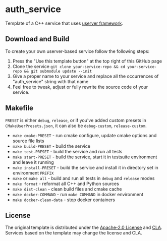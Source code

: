 # auth_service

Template of a C++ service that uses [userver framework](https://github.com/userver-framework/userver).


## Download and Build

To create your own userver-based service follow the following steps:

1. Press the "Use this template button" at the top right of this GitHub page
2. Clone the service `git clone your-service-repo && cd your-service-repo && git submodule update --init`
3. Give a proper name to your service and replace all the occurrences of "auth_service" string with that name
4. Feel free to tweak, adjust or fully rewrite the source code of your service.


## Makefile

`PRESET` is either `debug`, `release`, or if you've added custom presets in `CMakeUserPresets.json`, it
can also be `debug-custom`, `release-custom`.

* `make cmake-PRESET` - run cmake configure, update cmake options and source file lists
* `make build-PRESET` - build the service
* `make test-PRESET` - build the service and run all tests
* `make start-PRESET` - build the service, start it in testsuite environment and leave it running
* `make install-PRESET` - build the service and install it in directory set in environment `PREFIX`
* `make` or `make all` - build and run all tests in `debug` and `release` modes
* `make format` - reformat all C++ and Python sources
* `make dist-clean` - clean build files and cmake cache
* `make docker-COMMAND` - run `make COMMAND` in docker environment
* `make docker-clean-data` - stop docker containers


## License

The original template is distributed under the [Apache-2.0 License](https://github.com/userver-framework/userver/blob/develop/LICENSE)
and [CLA](https://github.com/userver-framework/userver/blob/develop/CONTRIBUTING.md). Services based on the template may change
the license and CLA.